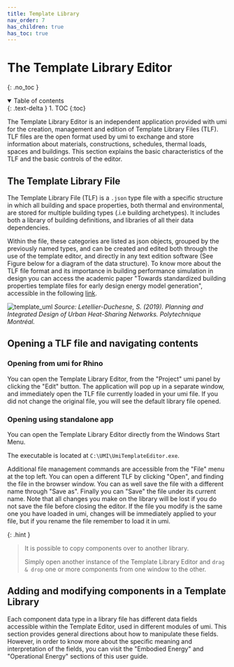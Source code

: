 ```yaml
---
title: Template Library
nav_order: 7
has_children: true
has_toc: true
---
```


# The Template Library Editor

{: .no_toc }

<details open markdown="block">
  <summary>
    Table of contents
  </summary>
  {: .text-delta }
1. TOC
{:toc}
</details>

The Template Library Editor is an independent application provided with umi for the
creation, management and edition of Template Library Files (TLF). TLF files are the open
format used by umi to exchange and store information about materials, constructions,
schedules, thermal loads, spaces and buildings. This section explains the basic
characteristics of the TLF and the basic controls of the editor.

## The Template Library File

The Template Library File (TLF) is a `.json` type file with a specific structure in which
all building and space properties, both thermal and environmental, are stored for multiple
building types (.i.e building archetypes). It includes both a library of building
definitions, and libraries of all their data dependencies.

Within the file, these categories are listed as json objects, grouped by the previously
named types, and can be created and edited both through the use of the template editor,
and directly in any text edition software (See Figure below for a diagram of the data
structure). To know more about the TLF file format and its importance in building
performance simulation in design you can access the academic paper "Towards standardized
building properties template files for early design energy model generation", accessible
in the following
[link](http://web.mit.edu/sustainabledesignlab/publications/TemplateEditor_SimBuild2014.pdf).

![template_uml](/umiverse-docs/assets/images/template-uml.svg "Graph structure of template
library") *Source: Letellier-Duchesne, S. (2019). Planning and Integrated Design of Urban
Heat-Sharing Networks. Polytechnique Montréal.*

## Opening a TLF file and navigating contents

<div class="code-example" markdown="1">

### Opening from umi for Rhino

You can open the Template Library Editor, from the "Project" umi panel by clicking the
"Edit" button. The application will pop up in a separate window, and immediately open the
TLF file currently loaded in your umi file. If you did not change the original file, you
will see the default library file opened.

### Opening using standalone app

You can open the Template Library Editor directly from the Windows Start Menu.

The executable is located at `C:\UMI\UmiTemplateEditor.exe`.

</div>

Additional file management commands are accessible from the "File" menu at the top left.
You can open a different TLF by clicking "Open", and finding the file in the browser
window. You can as well save the file with a different name through "Save as". Finally you
can "Save" the file under its current name. Note that all changes you make on the library
will be lost if you do not save the file before closing the editor. If the file you modify
is the same one you have loaded in umi, changes will be immediately applied to your file,
but if you rename the file remember to load it in umi.

{: .hint }

> It is possible to copy components over to another library.
>
> Simply open another instance of the Template Library Editor and `drag & drop` one or
> more components from one window to the other.

## Adding and modifying components in a Template Library

Each component data type in a library file has different data fields accessible within the
Template Editor, used in different modules of umi. This section provides general
directions about how to manipulate these fields. However, in order to know more about the
specific meaning and interpretation of the fields, you can visit the "Embodied Energy" and
"Operational Energy" sections of this user guide.

